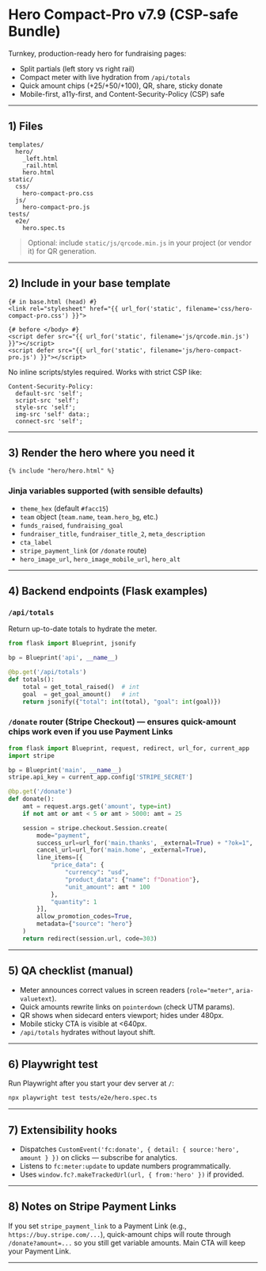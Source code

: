 # Hero Compact-Pro v7.9 (CSP-safe Bundle)

Turnkey, production-ready hero for fundraising pages:

- Split partials (left story vs right rail)
- Compact meter with live hydration from `/api/totals`
- Quick amount chips (+25/+50/+100), QR, share, sticky donate
- Mobile-first, a11y-first, and Content-Security-Policy (CSP) safe

---

## 1) Files

```
templates/
  hero/
    _left.html
    _rail.html
    hero.html
static/
  css/
    hero-compact-pro.css
  js/
    hero-compact-pro.js
tests/
  e2e/
    hero.spec.ts
```

> Optional: include `static/js/qrcode.min.js` in your project (or vendor it) for QR generation.

---

## 2) Include in your base template

```jinja
{# in base.html (head) #}
<link rel="stylesheet" href="{{ url_for('static', filename='css/hero-compact-pro.css') }}">

{# before </body> #}
<script defer src="{{ url_for('static', filename='js/qrcode.min.js') }}"></script>
<script defer src="{{ url_for('static', filename='js/hero-compact-pro.js') }}"></script>
```

No inline scripts/styles required. Works with strict CSP like:

```
Content-Security-Policy:
  default-src 'self';
  script-src 'self';
  style-src 'self';
  img-src 'self' data:;
  connect-src 'self';
```

---

## 3) Render the hero where you need it

```jinja
{% include "hero/hero.html" %}
```

### Jinja variables supported (with sensible defaults)

- `theme_hex` (default `#facc15`)
- `team` object (`team.name`, `team.hero_bg`, etc.)
- `funds_raised`, `fundraising_goal`
- `fundraiser_title`, `fundraiser_title_2`, `meta_description`
- `cta_label`
- `stripe_payment_link` (or `/donate` route)
- `hero_image_url`, `hero_image_mobile_url`, `hero_alt`

---

## 4) Backend endpoints (Flask examples)

### `/api/totals`

Return up-to-date totals to hydrate the meter.

```python
from flask import Blueprint, jsonify

bp = Blueprint('api', __name__)

@bp.get('/api/totals')
def totals():
    total = get_total_raised()  # int
    goal  = get_goal_amount()   # int
    return jsonify({"total": int(total), "goal": int(goal)})
```

### `/donate` router (Stripe Checkout) — ensures quick-amount chips work even if you use Payment Links

```python
from flask import Blueprint, request, redirect, url_for, current_app
import stripe

bp = Blueprint('main', __name__)
stripe.api_key = current_app.config['STRIPE_SECRET']

@bp.get('/donate')
def donate():
    amt = request.args.get('amount', type=int)
    if not amt or amt < 5 or amt > 5000: amt = 25

    session = stripe.checkout.Session.create(
        mode="payment",
        success_url=url_for('main.thanks', _external=True) + "?ok=1",
        cancel_url=url_for('main.home', _external=True),
        line_items=[{
            "price_data": {
                "currency": "usd",
                "product_data": {"name": f"Donation"},
                "unit_amount": amt * 100
            },
            "quantity": 1
        }],
        allow_promotion_codes=True,
        metadata={"source": "hero"}
    )
    return redirect(session.url, code=303)
```

---

## 5) QA checklist (manual)

- Meter announces correct values in screen readers (`role="meter"`, `aria-valuetext`).
- Quick amounts rewrite links on `pointerdown` (check UTM params).
- QR shows when sidecard enters viewport; hides under 480px.
- Mobile sticky CTA is visible at <640px.
- `/api/totals` hydrates without layout shift.

---

## 6) Playwright test

Run Playwright after you start your dev server at `/`:

```bash
npx playwright test tests/e2e/hero.spec.ts
```

---

## 7) Extensibility hooks

- Dispatches `CustomEvent('fc:donate', { detail: { source:'hero', amount } })` on clicks — subscribe for analytics.
- Listens to `fc:meter:update` to update numbers programmatically.
- Uses `window.fc?.makeTrackedUrl(url, { from:'hero' })` if provided.

---

## 8) Notes on Stripe Payment Links

If you set `stripe_payment_link` to a Payment Link (e.g., `https://buy.stripe.com/...`), quick-amount chips will route through `/donate?amount=...` so you still get variable amounts. Main CTA will keep your Payment Link.

---
